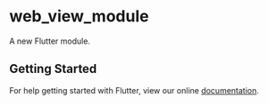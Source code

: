 # web_view_module

A new Flutter module.

## Getting Started

For help getting started with Flutter, view our online
[documentation](https://flutter.io/).
